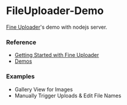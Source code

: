 # FileUploader-Demo
[Fine Uploader](https://github.com/FineUploader/fine-uploader)'s demo with nodejs server.

### Reference
- [Getting Started with Fine Uploader](http://docs.fineuploader.com/quickstart/01-getting-started.html)
- [Demos](http://fineuploader.com/demos.html)


### Examples
- Gallery View for Images
- Manually Trigger Uploads & Edit File Names

